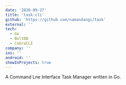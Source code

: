 ```yaml
---
date: '2020-09-27'
title: 'task-cli'
github: 'https://github.com/namandangi/task'
external: ''
tech:
  - Go
  - BoltDB
  - CobraCLI
company: ''
ios: ''
android: ''
showInProjects: true
---
```


A Command Lne Interface Task Manager written in Go.
